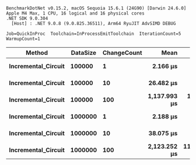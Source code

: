 ```

BenchmarkDotNet v0.15.2, macOS Sequoia 15.6.1 (24G90) [Darwin 24.6.0]
Apple M4 Max, 1 CPU, 16 logical and 16 physical cores
.NET SDK 9.0.304
  [Host] : .NET 9.0.8 (9.0.825.36511), Arm64 RyuJIT AdvSIMD DEBUG

Job=QuickInProc  Toolchain=InProcessEmitToolchain  IterationCount=5  
WarmupCount=1  

```
| Method              | DataSize | ChangeCount | Mean         | Error       | StdDev     | Gen0     | Gen1     | Allocated  |
|-------------------- |--------- |------------ |-------------:|------------:|-----------:|---------:|---------:|-----------:|
| **Incremental_Circuit** | **100000**   | **1**           |     **2.166 μs** |   **0.0548 μs** |  **0.0142 μs** |   **2.1896** |   **0.0114** |    **17.9 KB** |
| **Incremental_Circuit** | **100000**   | **10**          |    **26.482 μs** |   **0.2872 μs** |  **0.0444 μs** |  **11.2610** |   **0.5493** |   **92.15 KB** |
| **Incremental_Circuit** | **100000**   | **100**         | **1,137.993 μs** |  **12.4040 μs** |  **3.2213 μs** | **306.6406** |  **82.0313** | **2505.85 KB** |
| **Incremental_Circuit** | **1000000**  | **1**           |     **2.188 μs** |   **0.0324 μs** |  **0.0084 μs** |   **2.1896** |   **0.0114** |    **17.9 KB** |
| **Incremental_Circuit** | **1000000**  | **10**          |    **38.075 μs** |   **0.7993 μs** |  **0.2076 μs** |  **15.3809** |   **1.0986** |  **125.75 KB** |
| **Incremental_Circuit** | **1000000**  | **100**         | **2,123.252 μs** | **119.6324 μs** | **18.5133 μs** | **531.2500** | **187.5000** | **4365.14 KB** |
